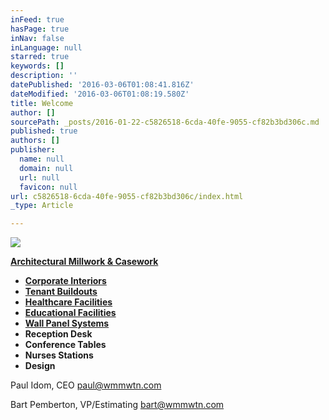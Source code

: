 ```yaml
---
inFeed: true
hasPage: true
inNav: false
inLanguage: null
starred: true
keywords: []
description: ''
datePublished: '2016-03-06T01:08:41.816Z'
dateModified: '2016-03-06T01:08:19.580Z'
title: Welcome
author: []
sourcePath: _posts/2016-01-22-c5826518-6cda-40fe-9055-cf82b3bd306c.md
published: true
authors: []
publisher:
  name: null
  domain: null
  url: null
  favicon: null
url: c5826518-6cda-40fe-9055-cf82b3bd306c/index.html
_type: Article

---
```

![](https://s3-us-west-2.amazonaws.com/the-grid-img/p/c0a9af4803d7c28ae410b05dc12e430395a8ca62.png)

[**Architectural Millwork & Casework**][0]

* **[Corporate Interiors][0]**
* **[Tenant Buildouts][0]**
* **[Healthcare Facilities][0]**
* **[Educational Facilities][0]**
* **[Wall Panel Systems][0]**
* **Reception Desk**
* **Conference Tables**
* **Nurses Stations**
* **Design**

Paul Idom, CEO       paul@wmmwtn.com                                               

Bart Pemberton, VP/Estimating        bart@wmmwtn.com

[0]: null